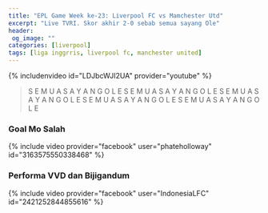 ```yaml
---
title: "EPL Game Week ke-23: Liverpool FC vs Mamchester Utd"
excerpt: "Live TVRI. Skor akhir 2-0 sebab semua sayang Ole"
header:
 og_image: ""
categories: [liverpool]
tags: [liga inggrris, liverpool fc, manchester united]
---
```


{% includenvideo id="LDJbcWJI2UA" provider="youtube" %}

> S E M U A S A Y A N G O L E S E M U A S A Y A N G O L E S E M U A S A Y A N G O L E S E M U A S A Y A N G O L E S E M U A S A Y A N G O L E

### Goal Mo Salah

{% include video provider="facebook" user="phateholloway" id="3163575550338468" %}

### Performa VVD dan Bijigandum

{% include video provider="facebook" user="IndonesiaLFC" id="2421252844855616" %}
